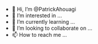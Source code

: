 - 👋 Hi, I’m @PatrickAhouagi
- 👀 I’m interested in ...
- 🌱 I’m currently learning ...
- 💞️ I’m looking to collaborate on ...
- 📫 How to reach me ...

<!---
PatrickAhouagi/PatrickAhouagi is a ✨ special ✨ repository because its `README.md` (this file) appears on your GitHub profile.
You can click the Preview link to take a look at your changes.
--->

